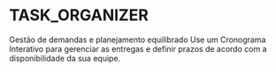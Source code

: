 # TASK_ORGANIZER
Gestão de demandas e planejamento equilibrado Use um Cronograma Interativo para gerenciar as entregas e definir prazos de acordo com a disponibilidade da sua equipe.
